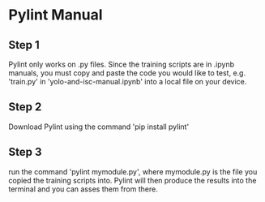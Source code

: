 # Pylint Manual

## Step 1
Pylint only works on .py files. Since the training scripts are in .ipynb manuals, you must copy and paste the code you would like to test, e.g. 'train.py' in 'yolo-and-isc-manual.ipynb' into a local file on your device. 

## Step 2
Download Pylint using the command 'pip install pylint'

## Step 3
run the command 'pylint mymodule.py', where mymodule.py is the file you copied the training scripts into. Pylint will then produce the results into the terminal and you can asses them from there.